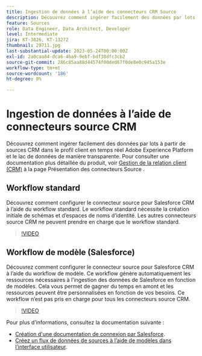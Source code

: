 ```yaml
---
title: Ingestion de données à l’aide des connecteurs CRM Source
description: Découvrez comment ingérer facilement des données par lots à partir de sources CRM dans le profil client en temps réel Adobe Experience Platform et le lac de données de manière transparente.
feature: Sources
role: Data Engineer, Data Architect, Developer
level: Intermediate
jira: KT-3826, KT-13272
thumbnail: 29711.jpg
last-substantial-update: 2023-05-24T00:00:00Z
exl-id: 2a0caa84-dca6-4ba9-9ebf-bdf38dfc3cb2
source-git-commit: 286c85aa88d44574f00ded67f0de8e0c945a153e
workflow-type: tm+mt
source-wordcount: '186'
ht-degree: 0%

---
```


# Ingestion de données à l’aide de connecteurs source CRM

Découvrez comment ingérer facilement des données par lots à partir de sources CRM dans le profil client en temps réel Adobe Experience Platform et le lac de données de manière transparente. Pour consulter une documentation plus détaillée du produit, voir [Gestion de la relation client (CRM)](https://experienceleague.adobe.com/docs/experience-platform/sources/home.html?lang=fr#access-control-for-sources-in-data-ingestion) à la page Présentation des connecteurs Source .

## Workflow standard

Découvrez comment configurer le connecteur source pour Salesforce CRM à l’aide du workflow standard. Le workflow standard nécessite la création initiale de schémas et d’espaces de noms d’identité. Les autres connecteurs source CRM ne peuvent prendre en charge que le workflow standard.

>[!VIDEO](https://video.tv.adobe.com/v/29711?learn=on&enablevpops)

## Workflow de modèle (Salesforce)

Découvrez comment configurer le connecteur source pour Salesforce CRM à l’aide du workflow de modèle. Ce workflow génère automatiquement les ressources nécessaires à l’ingestion des données de Salesforce en fonction de modèles. Cela vous permet de gagner du temps en amont et les ressources peuvent être personnalisées en fonction de vos besoins. Ce workflow n’est pas pris en charge pour tous les connecteurs source CRM.

>[!VIDEO](https://video.tv.adobe.com/v/3419422?learn=on&enablevpops)

Pour plus d’informations, consultez la documentation suivante :
* [Création d&#39;une documentation de connexion par Salesforce](https://experienceleague.adobe.com/docs/experience-platform/sources/ui-tutorials/create/crm/salesforce.html?lang=fr).
* [Créez un flux de données de sources à l’aide de modèles dans l’interface utilisateur](https://experienceleague.adobe.com/docs/experience-platform/sources/ui-tutorials/templates.html?lang=fr#).

